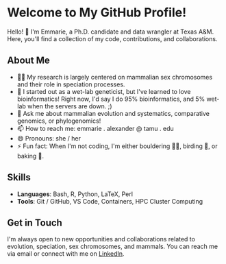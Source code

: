 # Welcome to My GitHub Profile!

Hello! 👋 I'm Emmarie, a Ph.D. candidate and data wrangler at Texas A&M. Here, you'll find a collection of my code, contributions, and collaborations.

## About Me

- 👩‍🔬 My research is largely centered on mammalian sex chromosomes and their role in speciation processes.
- 🌱 I started out as a wet-lab geneticist, but I've learned to love bioinformatics! Right now, I'd say I do 95% bioinformatics, and 5% wet-lab when the servers are down. ;)
- 💬 Ask me about mammalian evolution and systematics, comparative genomics, or phylogenomics!
- 📫 How to reach me: emmarie . alexander @ tamu . edu
- 😄 Pronouns: she / her
- ⚡ Fun fact: When I'm not coding, I'm either bouldering 🧗‍♀️, birding 🦉, or baking 🍪. 

## Skills

- **Languages**: Bash, R, Python, LaTeX, Perl
- **Tools**: Git / GitHub, VS Code, Containers, HPC Cluster Computing

## Get in Touch

I'm always open to new opportunities and collaborations related to evolution, speciation, sex chromosomes, and mammals. You can reach me via email or connect with me on [LinkedIn](https://www.linkedin.com/in/emmarie-alexander).
